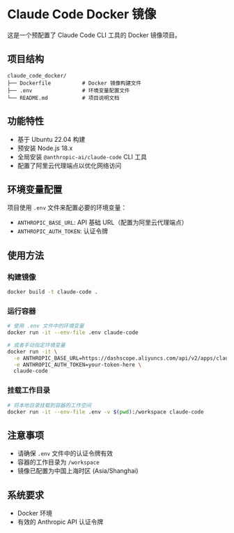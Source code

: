 # Claude Code Docker 镜像

这是一个预配置了 Claude Code CLI 工具的 Docker 镜像项目。

## 项目结构

```
claude_code_docker/
├── Dockerfile          # Docker 镜像构建文件
├── .env                # 环境变量配置文件
└── README.md           # 项目说明文档
```

## 功能特性

- 基于 Ubuntu 22.04 构建
- 预安装 Node.js 18.x
- 全局安装 `@anthropic-ai/claude-code` CLI 工具
- 配置了阿里云代理端点以优化网络访问

## 环境变量配置

项目使用 `.env` 文件来配置必要的环境变量：

- `ANTHROPIC_BASE_URL`: API 基础 URL（配置为阿里云代理端点）
- `ANTHROPIC_AUTH_TOKEN`: 认证令牌

## 使用方法

### 构建镜像

```bash
docker build -t claude-code .
```

### 运行容器

```bash
# 使用 .env 文件中的环境变量
docker run -it --env-file .env claude-code

# 或者手动指定环境变量
docker run -it \
  -e ANTHROPIC_BASE_URL=https://dashscope.aliyuncs.com/api/v2/apps/claude-code-proxy \
  -e ANTHROPIC_AUTH_TOKEN=your-token-here \
  claude-code
```

### 挂载工作目录

```bash
# 将本地目录挂载到容器的工作空间
docker run -it --env-file .env -v $(pwd):/workspace claude-code
```

## 注意事项

- 请确保 `.env` 文件中的认证令牌有效
- 容器的工作目录为 `/workspace`
- 镜像已配置为中国上海时区 (Asia/Shanghai)

## 系统要求

- Docker 环境
- 有效的 Anthropic API 认证令牌